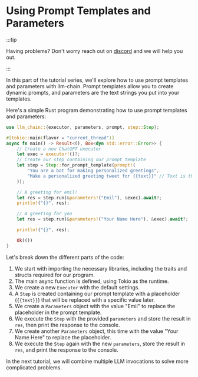 # Using Prompt Templates and Parameters

:::tip

Having problems? Don't worry reach out on [discord](https://discord.gg/kewN9Gtjt2) and we will help you out.

:::

In this part of the tutorial series, we'll explore how to use prompt templates and parameters with llm-chain. Prompt templates allow you to create dynamic prompts, and parameters are the text strings you put into your templates.

Here's a simple Rust program demonstrating how to use prompt templates and parameters:

```rust
use llm_chain::{executor, parameters, prompt, step::Step};

#[tokio::main(flavor = "current_thread")]
async fn main() -> Result<(), Box<dyn std::error::Error>> {
    // Create a new ChatGPT executor
    let exec = executor!()?;
    // Create our step containing our prompt template
    let step = Step::for_prompt_template(prompt!(
        "You are a bot for making personalized greetings",
        "Make a personalized greeting tweet for {{text}}" // Text is the default parameter name, but you can use whatever you want
    ));

    // A greeting for emil!
    let res = step.run(&parameters!("Emil"), &exec).await?;
    println!("{}", res);

    // A greeting for you
    let res = step.run(&parameters!("Your Name Here"), &exec).await?;

    println!("{}", res);

    Ok(())
}

```

Let's break down the different parts of the code:

1. We start with importing the necessary libraries, including the traits and structs required for our program.
2. The main async function is defined, using Tokio as the runtime.
3. We create a new `Executor` with the default settings.
4. A `Step` is created containing our prompt template with a placeholder (`{{text}}`) that will be replaced with a specific value later.
5. We create a `Parameters` object with the value "Emil" to replace the placeholder in the prompt template.
6. We execute the `Step` with the provided `parameters` and store the result in `res`, then print the response to the console.
7. We create another `Parameters` object, this time with the value "Your Name Here" to replace the placeholder.
8. We execute the `Step` again with the new `parameters`, store the result in `res`, and print the response to the console.

In the next tutorial, we will combine multiple LLM invocations to solve more complicated problems.
